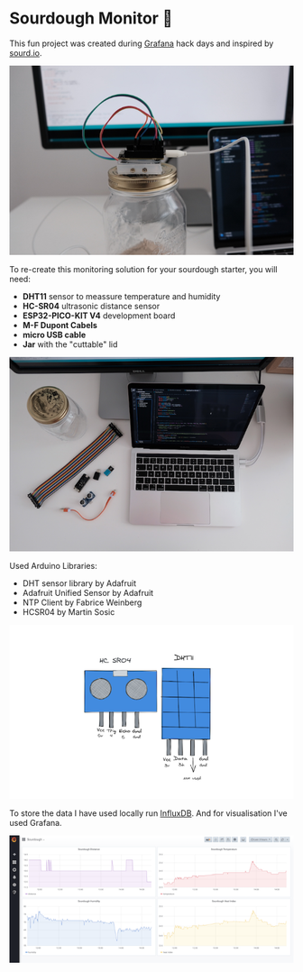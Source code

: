 # Sourdough Monitor 🍞

This fun project was created during [Grafana](https://www.grafana.com) hack days and inspired by [sourd.io](https://www.sourd.io/).

![Monitor](imgs/monitor.jpg)

To re-create this monitoring solution for your sourdough starter, you will need:

- **DHT11** sensor to meassure temperature and humidity
- **HC-SR04** ultrasonic distance sensor
- **ESP32-PICO-KIT V4** development board
- **M-F Dupont Cabels**
- **micro USB cable**
- **Jar** with the "cuttable" lid

![Set up](imgs/setup.png)

Used Arduino Libraries:

- DHT sensor library by Adafruit
- Adafruit Unified Sensor by Adafruit
- NTP Client by Fabrice Weinberg
- HCSR04 by Martin Sosic

![Sensors](imgs/sensors.png)

To store the data I have used locally run [InfluxDB](https://www.influxdata.com/). And for visualisation I've used Grafana.

![Monitored sourdougn](imgs/grafana.png)
